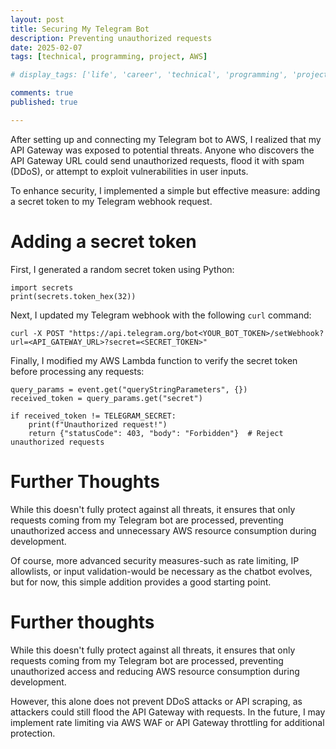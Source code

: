 ```yaml
---
layout: post
title: Securing My Telegram Bot
description: Preventing unauthorized requests
date: 2025-02-07
tags: [technical, programming, project, AWS]

# display_tags: ['life', 'career', 'technical', 'programming', 'project', 'AWS', 'growth']

comments: true
published: true

---
```

After setting up and connecting my Telegram bot to AWS, I realized that my API Gateway was exposed to potential threats. Anyone who discovers the API Gateway URL could send unauthorized requests, flood it with spam (DDoS), or attempt to exploit vulnerabilities in user inputs.

To enhance security, I implemented a simple but effective measure: adding a secret token to my Telegram webhook request.

# Adding a secret token
First, I generated a random secret token using Python:
~~~
import secrets
print(secrets.token_hex(32))
~~~

Next, I updated my Telegram webhook with the following `curl` command:
~~~
curl -X POST "https://api.telegram.org/bot<YOUR_BOT_TOKEN>/setWebhook?url=<API_GATEWAY_URL>?secret=<SECRET_TOKEN>"
~~~

Finally, I modified my AWS Lambda function to verify the secret token before processing any requests:
~~~
query_params = event.get("queryStringParameters", {})
received_token = query_params.get("secret")

if received_token != TELEGRAM_SECRET:
    print(f"Unauthorized request!")
    return {"statusCode": 403, "body": "Forbidden"}  # Reject unauthorized requests
~~~

# Further Thoughts
While this doesn't fully protect against all threats, it ensures that only requests coming from my Telegram bot are processed, preventing unauthorized access and unnecessary AWS resource consumption during development.

Of course, more advanced security measures-such as rate limiting, IP allowlists, or input validation-would be necessary as the chatbot evolves, but for now, this simple addition provides a good starting point.

# Further thoughts
While this doesn't fully protect against all threats, it ensures that only requests coming from my Telegram bot are processed, preventing unauthorized access and reducing AWS resource consumption during development.

However, this alone does not prevent DDoS attacks or API scraping, as attackers could still flood the API Gateway with requests. In the future, I may implement rate limiting via AWS WAF or API Gateway throttling for additional protection.